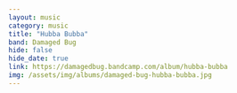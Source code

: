 ```yaml
---
layout: music
category: music
title: "Hubba Bubba"
band: Damaged Bug
hide: false
hide_date: true
link: https://damagedbug.bandcamp.com/album/hubba-bubba
img: /assets/img/albums/damaged-bug-hubba-bubba.jpg
---
```

